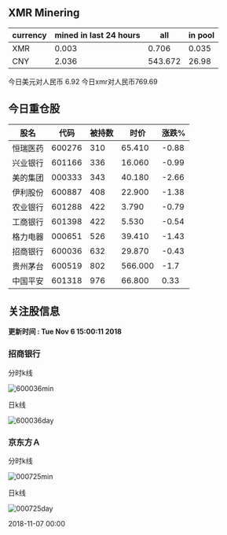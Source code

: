 ## XMR Minering

|currency|mined in last 24 hours|all|in pool|
|---|---|---|---|
|XMR|0.003|0.706|0.035|
|CNY|2.036|543.672|26.98|

今日美元对人民币 6.92	今日xmr对人民币769.69


## 今日重仓股 

|股名|代码|被持数|时价|涨跌%|
|---|---|---|---|---|
|恒瑞医药|600276|310|65.410|-0.88|
|兴业银行|601166|336|16.060|-0.99|
|美的集团|000333|343|40.180|-2.66|
|伊利股份|600887|408|22.900|-1.38|
|农业银行|601288|422|3.790|-0.79|
|工商银行|601398|422|5.530|-0.54|
|格力电器|000651|526|39.410|-1.43|
|招商银行|600036|632|29.870|-0.43|
|贵州茅台|600519|802|566.000|-1.7|
|中国平安|601318|976|66.800|0.33|

## 关注股信息
**更新时间 : Tue Nov  6 15:00:11 2018**
### 招商银行 
分时k线

![600036min](http://image.sinajs.cn/newchart/min/n/sh600036.gif)

日k线

![600036day](http://image.sinajs.cn/newchart/daily/n/sh600036.gif)

### 京东方Ａ 
分时k线

![000725min](http://image.sinajs.cn/newchart/min/n/sz000725.gif)

日k线

![000725day](http://image.sinajs.cn/newchart/daily/n/sz000725.gif)

2018-11-07 00:00